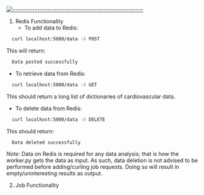 [![-----------------------------------------------------](https://raw.githubusercontent.com/andreasbm/readme/master/assets/lines/cloudy.png)](#routes)

1. Redis Functionality
   * To add data to Redis:
  ```bash
    curl localhost:5000/data -X POST
  ```
  This will return:
  ```bash
    Data posted successfully
  ```
  
  * To retrieve data from Redis:
  ```bash
    curl localhost:5000/data -X GET
  ```
  This should return a long list of dictionaries of cardiovascular data.
  
  * To delete data from Redis:
  ```bash
    curl localhost:5000/data -X DELETE
  ```
  This should return:
  ```bash
    Data deleted successfully
  ```

  *Note*: Data on Redis is required for any data analysis; that is how the worker.py gets the data as input. As such, data deletion is not advised to be performed before adding/curling job requests. Doing so will result in empty/uninteresting results as output. 
 
2. Job Functionality
   
